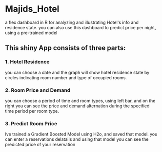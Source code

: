 # Majids_Hotel
a flex dashboard in R for analyzing and illustrating Hotel's info and residence state. you can also use this dashboard to predict price per night, using a pre-trained model 

## This shiny App consists of three parts:
### 1. Hotel Residence
you can choose a date and the graph will show hotel residence state by circles indicating room number and type of occupied rooms.

### 2. Room Price and Demand
you can choose a period of time and room types, using left bar, and on the right you can see the price and demand alternation during the specified time period per room type.

### 3. Predict Room Price
Ive trained a Gradient Boosted Model using H2o, and saved that model.
you can enter a reservations delatails and using that model you can see the predicted price of your reservation

